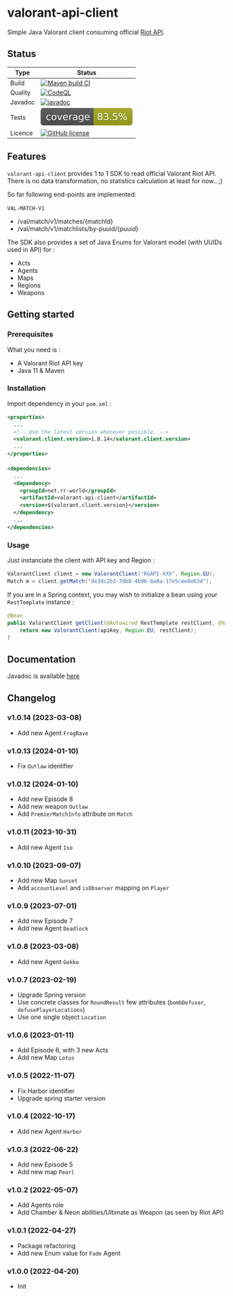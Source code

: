 # valorant-api-client
Simple Java Valorant client consuming official [Riot API](https://developer.riotgames.com/apis).

## Status

| Type | Status |
| ---- | ------ |
| Build | [![Maven build CI](https://github.com/reuhreuh/valorant-api-client/actions/workflows/maven-master.yml/badge.svg)](https://github.com/reuhreuh/valorant-api-client/actions/workflows/maven-master.yml)|
| Quality | [![CodeQL](https://github.com/reuhreuh/valorant-api-client/actions/workflows/codeql.yml/badge.svg)](https://github.com/reuhreuh/valorant-api-client/actions/workflows/codeql.yml)|
| Javadoc | [![javadoc](https://javadoc.io/badge2/net.rr-world/valorant-api-client/javadoc.svg)](https://javadoc.io/doc/net.rr-world/valorant-api-client)|
| Tests | ![GitHub Workflow Status](https://raw.githubusercontent.com/reuhreuh/valorant-api-client/master/.github/badges/jacoco.svg)|
|Licence | [![GitHub license](https://img.shields.io/github/license/reuhreuh/valorant-api-client)](https://github.com/reuhreuh/valorant-api-client/blob/master/LICENSE)|


## Features
`valorant-api-client` provides 1 to 1 SDK to read official Valorant Riot API. There is no data transformation, no statistics calculation at least for now...;)

So far following end-points are implemented:

`VAL-MATCH-V1`

- /val/match/v1/matches/{matchId}
- /val/match/v1/matchlists/by-puuid/{puuid}

The SDK also provides a set of Java Enums for Valorant model (with UUIDs used in API) for :
- Acts
- Agents
- Maps
- Regions
- Weapons


## Getting started

### Prerequisites
What you need is :
- A Valorant Riot API key
- Java 11 & Maven

### Installation
Import dependency in your `pom.xml` :

```xml
<properties>
  ...
  <!-- Use the latest version whenever possible. -->
  <valorant.client.version>1.0.14</valorant.client.version>
  ...
</properties>

<dependencies>
  ...
  <dependency>
    <groupId>net.rr-world</groupId>
    <artifactId>valorant-api-client</artifactId>
    <version>${valorant.client.version}</version>
  </dependency>
  ...
</dependencies>
```

### Usage
Just instanciate the client with API key and Region :

```java
ValorantClient client = new ValorantClient("RGAPI-XXX", Region.EU);
Match m = client.getMatch("de3dc2b3-7db8-4b96-8a8a-17e5cee8e634");
```

If you are in a Spring context, you may wish to initialize a bean using your `RestTemplate` instance :

```java
@Bean
public ValorantClient getClient(@Autowired RestTemplate restClient, @Value("${riot.api.key}") String apiKey) {
	return new ValorantClient(apiKey, Region.EU, restClient);
}
```

## Documentation
Javadoc is available [here](https://javadoc.io/doc/net.rr-world/valorant-api-client/latest/index.html)

## Changelog
### v1.0.14 (2023-03-08)
- Add new Agent `FrogRave`
### v1.0.13 (2024-01-10)
- Fix `Outlaw` identifier
### v1.0.12 (2024-01-10)
- Add new Episode 8
- Add new weapon `Outlaw`
- Add `PremierMatchInfo` attribute on `Match`
### v1.0.11 (2023-10-31)
- Add new Agent `Iso`
### v1.0.10 (2023-09-07)
- Add new Map `Sunset`
- Add `accountLevel` and `isObserver` mapping on `Player`
### v1.0.9 (2023-07-01)
- Add new Episode 7
- Add new Agent `Deadlock`
### v1.0.8 (2023-03-08)
- Add new Agent `Gekko`
### v1.0.7 (2023-02-19)
- Upgrade Spring version
- Use concrete classes for `RoundResult` few attributes (`bombDefuser`, `defusePlayerLocations`)
- Use one single object `Location`
### v1.0.6 (2023-01-11)
- Add Episode 6, with 3 new Acts
- Add new Map `Lotus`
### v1.0.5 (2022-11-07)
- Fix Harbor identifier
- Upgrade spring starter version
### v1.0.4 (2022-10-17)
- Add new Agent `Harbor`
### v1.0.3 (2022-06-22)
- Add new Episode 5
- Add new map `Pearl`
### v1.0.2 (2022-05-07)
- Add Agents role
- Add Chamber & Neon abilities/Ultimate as Weapon (as seen by Riot API) 
### v1.0.1 (2022-04-27)
- Package refactoring
- Add new Enum value for `Fade` Agent
### v1.0.0 (2022-04-20)
- Init
